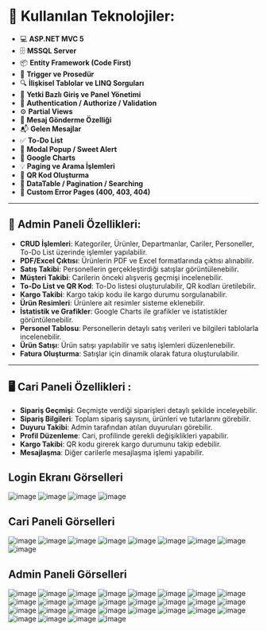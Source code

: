 # 🚀 Kullanılan Teknolojiler:
- 💻 **ASP.NET MVC 5**
- 🗄️ **MSSQL Server**
- 📦 **Entity Framework (Code First)**
- 🎡 **Trigger ve Prosedür**
- 🔍 **İlişkisel Tablolar ve LINQ Sorguları**
- 🔐 **Yetki Bazlı Giriş ve Panel Yönetimi**
- 🔑 **Authentication / Authorize / Validation**
- ⚙️ **Partial Views**
- 📩 **Mesaj Gönderme Özelliği**
- 📬 **Gelen Mesajlar**
- ✅ **To-Do List**
- 🔋 **Modal Popup / Sweet Alert**
- 🎑 **Google Charts**
- 💡 **Paging ve Arama İşlemleri**
- 🔌 **QR Kod Oluşturma**
- 🎀 **DataTable / Pagination / Searching**
- 🍁 **Custom Error Pages (400, 403, 404)**

---

## 🔑 Admin Paneli Özellikleri:
- **CRUD İşlemleri**: Kategoriler, Ürünler, Departmanlar, Cariler, Personeller, To-Do List üzerinde işlemler yapılabilir.
- **PDF/Excel Çıktısı**: Ürünlerin PDF ve Excel formatlarında çıktısı alınabilir.
- **Satış Takibi**: Personellerin gerçekleştirdiği satışlar görüntülenebilir.
- **Müşteri Takibi**: Carilerin önceki alışveriş geçmişi incelenebilir.
- **To-Do List ve QR Kod**: To-Do listesi oluşturulabilir, QR kodları üretilebilir.
- **Kargo Takibi**: Kargo takip kodu ile kargo durumu sorgulanabilir.
- **Ürün Resimleri**: Ürünlere ait resimler sisteme eklenebilir.
- **İstatistik ve Grafikler**: Google Charts ile grafikler ve istatistikler görüntülenebilir.
- **Personel Tablosu**: Personellerin detaylı satış verileri ve bilgileri tablolarla incelenebilir.
- **Ürün Satışı**: Ürün satışı yapılabilir ve satış işlemleri düzenlenebilir.
- **Fatura Oluşturma**: Satışlar için dinamik olarak fatura oluşturulabilir.

---

## 🖥️ Cari Paneli Özellikleri :
- **Sipariş Geçmişi**: Geçmişte verdiği siparişleri detaylı şekilde inceleyebilir.
- **Sipariş Bilgileri**: Toplam sipariş sayısını, ürünleri ve tutarlarını görebilir.
- **Duyuru Takibi**: Admin tarafından atılan duyuruları görebilir.
- **Profil Düzenleme**: Cari, profilinde gerekli değişiklikleri yapabilir.
- **Kargo Takibi**: QR kodu girerek kargo durumunu takip edebilir.
- **Mesajlaşma**: Diğer carilerle mesajlaşma işlemi yapabilir.

## Login Ekranı Görselleri
![image](https://github.com/user-attachments/assets/24f78958-cb2a-4ec7-a9d2-8e414c1e10eb)
![image](https://github.com/user-attachments/assets/14c839d1-54d4-4cbb-aab1-b445dacc10d0)
![image](https://github.com/user-attachments/assets/db0c8e41-994e-4e66-ac84-3bc6765b8188)
![image](https://github.com/user-attachments/assets/fcdbcc11-f44d-4c81-9b60-8e25a86b728e)

## Cari Paneli Görselleri
![image](https://github.com/user-attachments/assets/b34d2ca3-850a-4a75-81f8-0c03d53c1d6f)
![image](https://github.com/user-attachments/assets/54281dea-3b9e-44bf-9f52-5c9c8e5cdf66)
![image](https://github.com/user-attachments/assets/d9c8b2fb-4629-4430-a2c8-d3f250b0ed91)
![image](https://github.com/user-attachments/assets/214d0902-5e66-45b8-bd24-20dea7a6c21d)
![image](https://github.com/user-attachments/assets/d66184cf-e80a-4b57-a7d9-f3da88165335)
![image](https://github.com/user-attachments/assets/f9f7dc83-1421-41bc-942a-97bdd8eebe99)
![image](https://github.com/user-attachments/assets/e95c1fd5-45a3-4eaf-8de4-1fc9b0cb8e81)
![image](https://github.com/user-attachments/assets/7066a483-e1a7-4a35-8217-e4dc4d6cafa1)
![image](https://github.com/user-attachments/assets/39d927d3-744a-4a82-807e-4fc4ed4d6257)

## Admin Paneli Görselleri
![image](https://github.com/user-attachments/assets/350be298-6e71-4d61-947d-5dbd7a49a794)
![image](https://github.com/user-attachments/assets/20234b38-1292-4569-8a7a-6b8d2b7969d2)
![image](https://github.com/user-attachments/assets/9668a88e-f682-41bf-966d-835a53479b45)
![image](https://github.com/user-attachments/assets/485ddce2-8192-410a-b9d9-0de905afe40a)
![image](https://github.com/user-attachments/assets/91a0edfc-a2fe-4a2a-8c19-2a2865332f46)
![image](https://github.com/user-attachments/assets/1e3c44f7-f340-4ea3-9353-1da29f59acdd)
![image](https://github.com/user-attachments/assets/92aa5ee3-cf8d-4174-965c-e389f628e91a)
![image](https://github.com/user-attachments/assets/dc3a6d93-2013-475d-b8b6-c0e0ad165d59)
![image](https://github.com/user-attachments/assets/7c2b3824-5579-4ee5-810b-67bc07a86ffb)
![image](https://github.com/user-attachments/assets/57850895-2ad9-4cd7-b6a1-c5f9dbb19e4a)
![image](https://github.com/user-attachments/assets/3bce291c-2afa-457f-accf-e0977f3c9b17)
![image](https://github.com/user-attachments/assets/595fe340-3867-4af0-9211-0e878745725b)
![image](https://github.com/user-attachments/assets/504f6322-1685-48fa-acdc-f766fee532ad)
![image](https://github.com/user-attachments/assets/2e72a820-f40b-4b8d-a4f1-ced112dd9984)
![image](https://github.com/user-attachments/assets/8deb0be9-19b6-4502-9fed-8d08fd7bc170)
![image](https://github.com/user-attachments/assets/427d8001-42cc-47ff-aca0-4ec14ad6f3f0)
![image](https://github.com/user-attachments/assets/8c2f613e-afcf-4ceb-b246-04d3d0661deb)
![image](https://github.com/user-attachments/assets/7b7aaf68-af7a-4bec-8fa5-622b11a67ec8)
![image](https://github.com/user-attachments/assets/8799cf67-ff86-413a-9811-b11446576223)
![image](https://github.com/user-attachments/assets/3b9a6ec1-926a-4fc9-9ff2-389ddb729833)
![image](https://github.com/user-attachments/assets/7bfdd417-a628-4053-8702-50c56d915c26)
![image](https://github.com/user-attachments/assets/edd6315f-7596-4b63-9ff5-12c7b15ecf2b)
![image](https://github.com/user-attachments/assets/063a574d-1ef0-4376-affe-d2e8cc94f1b6)
![image](https://github.com/user-attachments/assets/37dca4b9-e1e7-4e66-bd97-c543463ef01d)
![image](https://github.com/user-attachments/assets/35998d12-dc8e-4d55-85ce-4df9964dc585)
![image](https://github.com/user-attachments/assets/fface605-6ba3-4e70-82f7-cb34236c6020)
![image](https://github.com/user-attachments/assets/61291df9-c97e-4bb0-9380-f96879bb8df4)
![image](https://github.com/user-attachments/assets/0b4a5ccd-7fae-4ff0-a6d0-00ada62c10ce)

































